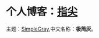 个人博客：[指尖]
======

主题：[SimpleGray],中文名称：**极简灰**。


[SimpleGray]: https://github.com/mytharcher/SimpleGray
[指尖]: http://hueidou.github.com/
